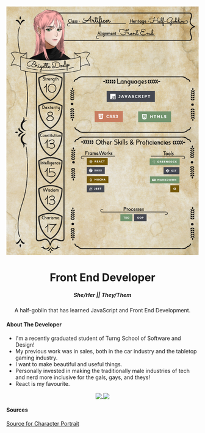 <br />
<p align="center">
    <img src="devsheet.png" alt="brigettesnameplat" width="1200">
</p>
<div align="center">
<h1>Front End Developer</h1>
<h5>She/Her || They/Them</h5>
<p>A half-goblin that has learned JavaScript and Front End Development.</p>
</div>

#### About The Developer
* I'm a recently graduated student of Turng School of Software and Design!
* My previous work was in sales, both in the car industry and the tabletop gaming industry.
* I want to make beautiful and useful things.
* Personally invested in making the traditionally male industries of tech and nerd more inclusive for the gals, gays, and theys!
* React is my favourite.

<div align="center">
   <a href="">
    <img align="center" src="https://github-readme-stats-sigma-five.vercel.app/api?username=BrigetteDoelp&show_icons=true&include_all_commits=true&count_private=true&theme=onedark&line_height=40" />
  </a>
  <a href="">
    <img align="center" src="https://github-readme-stats.vercel.app/api/top-langs/?username=BrigetteDoelp&theme=onedark&line_height=40&hide=css"/>
  </a>
</div
<br/>

#### Sources
[Source for Character Portrait](https://picrew.me/image_maker/227881)
